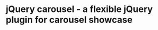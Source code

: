 <div class="wikistyle">
	<h1>jQuery carousel - a flexible jQuery plugin for carousel showcase</h1>
</div>
